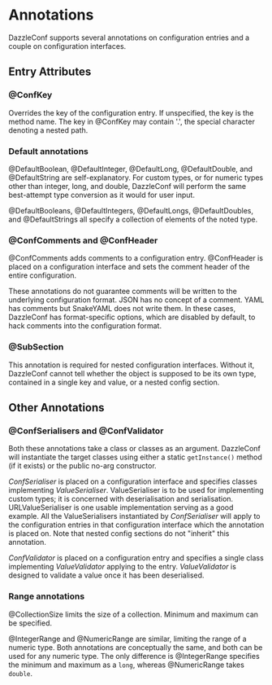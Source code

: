 
# Annotations

DazzleConf supports several annotations on configuration entries and a couple on configuration interfaces.

## Entry Attributes

### @ConfKey

Overrides the key of the configuration entry. If unspecified, the key is the method name. The key in @ConfKey may contain '.', the special character denoting a nested path.

### Default annotations

@DefaultBoolean, @DefaultInteger, @DefaultLong, @DefaultDouble, and @DefaultString are self-explanatory. For custom types, or for numeric types other than integer, long, and double, DazzleConf will perform the same best-attempt type conversion as it would for user input.

@DefaultBooleans, @DefaultIntegers, @DefaultLongs, @DefaultDoubles, and @DefaultStrings all specify a collection of elements of the noted type.

### @ConfComments and @ConfHeader

@ConfComments adds comments to a configuration entry. @ConfHeader is placed on a configuration interface and sets the comment header of the entire configuration.

These annotations do not guarantee comments will be written to the underlying configuration format. JSON has no concept of a comment. YAML has comments but SnakeYAML does not write them. In these cases, DazzleConf has format-specific options, which are disabled by default, to hack comments into the configuration format.

### @SubSection

This annotation is required for nested configuration interfaces. Without it, DazzleConf cannot tell whether the object is supposed to be its own type, contained in a single key and value, or a nested config section.

## Other Annotations

### @ConfSerialisers and @ConfValidator

Both these annotations take a class or classes as an argument. DazzleConf will instantiate the target classes using either a static `getInstance()` method (if it exists) or the public no-arg constructor.

*ConfSerialiser* is placed on a configuration interface and specifies classes implementing *ValueSerialiser*. ValueSerialiser is to be used for implementing custom types; it is concerned with deserialisation and serialisation. URLValueSerialiser is one usable implementation serving as a good example. All the ValueSerialisers instantiated by *ConfSerialiser* will apply to the configuration entries in that configuration interface which the annotation is placed on. Note that nested config sections do not "inherit" this annotation.

*ConfValidator* is placed on a configuration entry and specifies a single class implementing *ValueValidator* applying to the entry. *ValueValidator* is designed to validate a value once it has been deserialised.

### Range annotations

@CollectionSize limits the size of a collection. Minimum and maximum can be specified.

@IntegerRange and @NumericRange are similar, limiting the range of a numeric type. Both annotations are conceptually the same, and both can be used for any numeric type. The only difference is @IntegerRange specifies the minimum and maximum as a `long`, whereas @NumericRange takes `double`.
